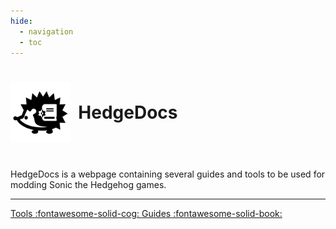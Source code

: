 ```yaml
---
hide:
  - navigation
  - toc
---
```


#
<div>
  <img width="96" style="vertical-align: middle" src="/assets/favicon.png">
  <h1 style="padding: 0 0 0 0.3em; display: inline; vertical-align: middle; font-weight: bold;">HedgeDocs</h1>
  <p style="padding-top: 2em"> HedgeDocs is a webpage containing several guides and tools to be used for modding Sonic the Hedgehog games.</p>
  <hr>
</div>

<a class="md-button md-button--primary" href="/tools" style="text-align: center; width: 10em">
  Tools :fontawesome-solid-cog:
</a>

<a class="md-button md-button--primary" href="/tools" style="text-align: center; width: 10em">
  Guides :fontawesome-solid-book:
</a>